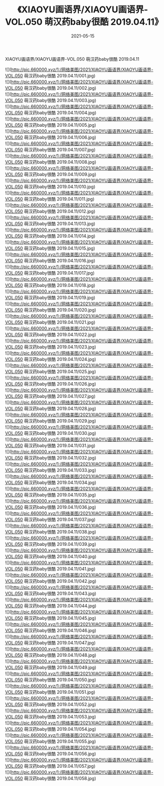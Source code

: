 ﻿---
layout: post
title:  《XIAOYU画语界/XIAOYU画语界-VOL.050 萌汉药baby很酷 2019.04.11》
date:   2021-05-15
img: http://pic.660000.xyz/1:/网络美图/2021/XIAOYU画语界/XIAOYU画语界-VOL.050 萌汉药baby很酷 2019.04.11/000.jpg
categories: [美女, 清纯, 唯美]
---

XIAOYU画语界/XIAOYU画语界-VOL.050 萌汉药baby很酷 2019.04.11

 ![](http://pic.660000.xyz/1:/网络美图/2021/XIAOYU画语界/XIAOYU画语界-VOL.050 萌汉药baby很酷 2019.04.11/001.jpg) <br>![](http://pic.660000.xyz/1:/网络美图/2021/XIAOYU画语界/XIAOYU画语界-VOL.050 萌汉药baby很酷 2019.04.11/002.jpg) <br>![](http://pic.660000.xyz/1:/网络美图/2021/XIAOYU画语界/XIAOYU画语界-VOL.050 萌汉药baby很酷 2019.04.11/003.jpg) <br>![](http://pic.660000.xyz/1:/网络美图/2021/XIAOYU画语界/XIAOYU画语界-VOL.050 萌汉药baby很酷 2019.04.11/004.jpg) <br>![](http://pic.660000.xyz/1:/网络美图/2021/XIAOYU画语界/XIAOYU画语界-VOL.050 萌汉药baby很酷 2019.04.11/005.jpg) <br>![](http://pic.660000.xyz/1:/网络美图/2021/XIAOYU画语界/XIAOYU画语界-VOL.050 萌汉药baby很酷 2019.04.11/006.jpg) <br>![](http://pic.660000.xyz/1:/网络美图/2021/XIAOYU画语界/XIAOYU画语界-VOL.050 萌汉药baby很酷 2019.04.11/007.jpg) <br>![](http://pic.660000.xyz/1:/网络美图/2021/XIAOYU画语界/XIAOYU画语界-VOL.050 萌汉药baby很酷 2019.04.11/008.jpg) <br>![](http://pic.660000.xyz/1:/网络美图/2021/XIAOYU画语界/XIAOYU画语界-VOL.050 萌汉药baby很酷 2019.04.11/009.jpg) <br>![](http://pic.660000.xyz/1:/网络美图/2021/XIAOYU画语界/XIAOYU画语界-VOL.050 萌汉药baby很酷 2019.04.11/010.jpg) <br>![](http://pic.660000.xyz/1:/网络美图/2021/XIAOYU画语界/XIAOYU画语界-VOL.050 萌汉药baby很酷 2019.04.11/011.jpg) <br>![](http://pic.660000.xyz/1:/网络美图/2021/XIAOYU画语界/XIAOYU画语界-VOL.050 萌汉药baby很酷 2019.04.11/012.jpg) <br>![](http://pic.660000.xyz/1:/网络美图/2021/XIAOYU画语界/XIAOYU画语界-VOL.050 萌汉药baby很酷 2019.04.11/013.jpg) <br>![](http://pic.660000.xyz/1:/网络美图/2021/XIAOYU画语界/XIAOYU画语界-VOL.050 萌汉药baby很酷 2019.04.11/014.jpg) <br>![](http://pic.660000.xyz/1:/网络美图/2021/XIAOYU画语界/XIAOYU画语界-VOL.050 萌汉药baby很酷 2019.04.11/015.jpg) <br>![](http://pic.660000.xyz/1:/网络美图/2021/XIAOYU画语界/XIAOYU画语界-VOL.050 萌汉药baby很酷 2019.04.11/016.jpg) <br>![](http://pic.660000.xyz/1:/网络美图/2021/XIAOYU画语界/XIAOYU画语界-VOL.050 萌汉药baby很酷 2019.04.11/017.jpg) <br>![](http://pic.660000.xyz/1:/网络美图/2021/XIAOYU画语界/XIAOYU画语界-VOL.050 萌汉药baby很酷 2019.04.11/018.jpg) <br>![](http://pic.660000.xyz/1:/网络美图/2021/XIAOYU画语界/XIAOYU画语界-VOL.050 萌汉药baby很酷 2019.04.11/019.jpg) <br>![](http://pic.660000.xyz/1:/网络美图/2021/XIAOYU画语界/XIAOYU画语界-VOL.050 萌汉药baby很酷 2019.04.11/020.jpg) <br>![](http://pic.660000.xyz/1:/网络美图/2021/XIAOYU画语界/XIAOYU画语界-VOL.050 萌汉药baby很酷 2019.04.11/021.jpg) <br>![](http://pic.660000.xyz/1:/网络美图/2021/XIAOYU画语界/XIAOYU画语界-VOL.050 萌汉药baby很酷 2019.04.11/022.jpg) <br>![](http://pic.660000.xyz/1:/网络美图/2021/XIAOYU画语界/XIAOYU画语界-VOL.050 萌汉药baby很酷 2019.04.11/023.jpg) <br>![](http://pic.660000.xyz/1:/网络美图/2021/XIAOYU画语界/XIAOYU画语界-VOL.050 萌汉药baby很酷 2019.04.11/024.jpg) <br>![](http://pic.660000.xyz/1:/网络美图/2021/XIAOYU画语界/XIAOYU画语界-VOL.050 萌汉药baby很酷 2019.04.11/025.jpg) <br>![](http://pic.660000.xyz/1:/网络美图/2021/XIAOYU画语界/XIAOYU画语界-VOL.050 萌汉药baby很酷 2019.04.11/026.jpg) <br>![](http://pic.660000.xyz/1:/网络美图/2021/XIAOYU画语界/XIAOYU画语界-VOL.050 萌汉药baby很酷 2019.04.11/027.jpg) <br>![](http://pic.660000.xyz/1:/网络美图/2021/XIAOYU画语界/XIAOYU画语界-VOL.050 萌汉药baby很酷 2019.04.11/028.jpg) <br>![](http://pic.660000.xyz/1:/网络美图/2021/XIAOYU画语界/XIAOYU画语界-VOL.050 萌汉药baby很酷 2019.04.11/029.jpg) <br>![](http://pic.660000.xyz/1:/网络美图/2021/XIAOYU画语界/XIAOYU画语界-VOL.050 萌汉药baby很酷 2019.04.11/030.jpg) <br>![](http://pic.660000.xyz/1:/网络美图/2021/XIAOYU画语界/XIAOYU画语界-VOL.050 萌汉药baby很酷 2019.04.11/031.jpg) <br>![](http://pic.660000.xyz/1:/网络美图/2021/XIAOYU画语界/XIAOYU画语界-VOL.050 萌汉药baby很酷 2019.04.11/032.jpg) <br>![](http://pic.660000.xyz/1:/网络美图/2021/XIAOYU画语界/XIAOYU画语界-VOL.050 萌汉药baby很酷 2019.04.11/033.jpg) <br>![](http://pic.660000.xyz/1:/网络美图/2021/XIAOYU画语界/XIAOYU画语界-VOL.050 萌汉药baby很酷 2019.04.11/034.jpg) <br>![](http://pic.660000.xyz/1:/网络美图/2021/XIAOYU画语界/XIAOYU画语界-VOL.050 萌汉药baby很酷 2019.04.11/035.jpg) <br>![](http://pic.660000.xyz/1:/网络美图/2021/XIAOYU画语界/XIAOYU画语界-VOL.050 萌汉药baby很酷 2019.04.11/036.jpg) <br>![](http://pic.660000.xyz/1:/网络美图/2021/XIAOYU画语界/XIAOYU画语界-VOL.050 萌汉药baby很酷 2019.04.11/037.jpg) <br>![](http://pic.660000.xyz/1:/网络美图/2021/XIAOYU画语界/XIAOYU画语界-VOL.050 萌汉药baby很酷 2019.04.11/038.jpg) <br>![](http://pic.660000.xyz/1:/网络美图/2021/XIAOYU画语界/XIAOYU画语界-VOL.050 萌汉药baby很酷 2019.04.11/039.jpg) <br>![](http://pic.660000.xyz/1:/网络美图/2021/XIAOYU画语界/XIAOYU画语界-VOL.050 萌汉药baby很酷 2019.04.11/040.jpg) <br>![](http://pic.660000.xyz/1:/网络美图/2021/XIAOYU画语界/XIAOYU画语界-VOL.050 萌汉药baby很酷 2019.04.11/041.jpg) <br>![](http://pic.660000.xyz/1:/网络美图/2021/XIAOYU画语界/XIAOYU画语界-VOL.050 萌汉药baby很酷 2019.04.11/042.jpg) <br>![](http://pic.660000.xyz/1:/网络美图/2021/XIAOYU画语界/XIAOYU画语界-VOL.050 萌汉药baby很酷 2019.04.11/043.jpg) <br>![](http://pic.660000.xyz/1:/网络美图/2021/XIAOYU画语界/XIAOYU画语界-VOL.050 萌汉药baby很酷 2019.04.11/044.jpg) <br>![](http://pic.660000.xyz/1:/网络美图/2021/XIAOYU画语界/XIAOYU画语界-VOL.050 萌汉药baby很酷 2019.04.11/045.jpg) <br>![](http://pic.660000.xyz/1:/网络美图/2021/XIAOYU画语界/XIAOYU画语界-VOL.050 萌汉药baby很酷 2019.04.11/046.jpg) <br>![](http://pic.660000.xyz/1:/网络美图/2021/XIAOYU画语界/XIAOYU画语界-VOL.050 萌汉药baby很酷 2019.04.11/047.jpg) <br>![](http://pic.660000.xyz/1:/网络美图/2021/XIAOYU画语界/XIAOYU画语界-VOL.050 萌汉药baby很酷 2019.04.11/048.jpg) <br>![](http://pic.660000.xyz/1:/网络美图/2021/XIAOYU画语界/XIAOYU画语界-VOL.050 萌汉药baby很酷 2019.04.11/049.jpg) <br>![](http://pic.660000.xyz/1:/网络美图/2021/XIAOYU画语界/XIAOYU画语界-VOL.050 萌汉药baby很酷 2019.04.11/050.jpg) <br>![](http://pic.660000.xyz/1:/网络美图/2021/XIAOYU画语界/XIAOYU画语界-VOL.050 萌汉药baby很酷 2019.04.11/051.jpg) <br>![](http://pic.660000.xyz/1:/网络美图/2021/XIAOYU画语界/XIAOYU画语界-VOL.050 萌汉药baby很酷 2019.04.11/052.jpg) <br>![](http://pic.660000.xyz/1:/网络美图/2021/XIAOYU画语界/XIAOYU画语界-VOL.050 萌汉药baby很酷 2019.04.11/053.jpg) <br>![](http://pic.660000.xyz/1:/网络美图/2021/XIAOYU画语界/XIAOYU画语界-VOL.050 萌汉药baby很酷 2019.04.11/054.jpg) <br>![](http://pic.660000.xyz/1:/网络美图/2021/XIAOYU画语界/XIAOYU画语界-VOL.050 萌汉药baby很酷 2019.04.11/055.jpg) <br>![](http://pic.660000.xyz/1:/网络美图/2021/XIAOYU画语界/XIAOYU画语界-VOL.050 萌汉药baby很酷 2019.04.11/056.jpg) <br>![](http://pic.660000.xyz/1:/网络美图/2021/XIAOYU画语界/XIAOYU画语界-VOL.050 萌汉药baby很酷 2019.04.11/057.jpg) <br>![](http://pic.660000.xyz/1:/网络美图/2021/XIAOYU画语界/XIAOYU画语界-VOL.050 萌汉药baby很酷 2019.04.11/058.jpg) <br>